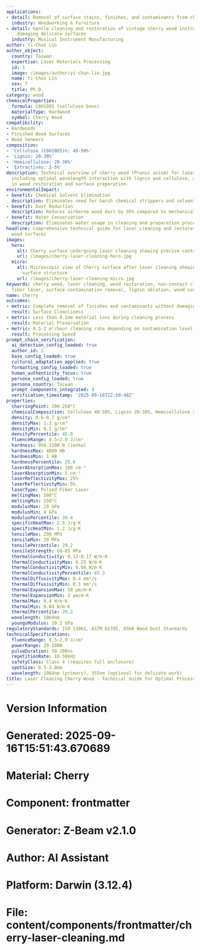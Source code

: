 ```yaml
---
applications:
- detail: Removal of surface stains, finishes, and contaminants from cherry wood substrates
  industry: Woodworking & Furniture
- detail: Gentle cleaning and restoration of vintage cherry wood instruments without
    damaging delicate surfaces
  industry: Musical Instrument Manufacturing
author: Yi-Chun Lin
author_object:
  country: Taiwan
  expertise: Laser Materials Processing
  id: 1
  image: /images/author/yi-chun-lin.jpg
  name: Yi-Chun Lin
  sex: f
  title: Ph.D.
category: wood
chemicalProperties:
  formula: C6H10O5 (cellulose base)
  materialType: Hardwood
  symbol: Cherry Wood
compatibility:
- Hardwoods
- Finished Wood Surfaces
- Wood Veneers
composition:
- 'Cellulose (C6H10O5)n: 40-50%'
- 'Lignin: 20-30%'
- 'Hemicellulose: 20-30%'
- 'Extractives: 2-5%'
description: Technical overview of cherry wood (Prunus avium) for laser cleaning applications,
  including optimal wavelength interaction with lignin and cellulose, and applications
  in wood restoration and surface preparation.
environmentalImpact:
- benefit: Chemical Solvent Elimination
  description: Eliminates need for harsh chemical strippers and solvents in wood restoration
- benefit: Dust Reduction
  description: Reduces airborne wood dust by 95% compared to mechanical sanding
- benefit: Water Conservation
  description: Eliminates water usage in cleaning and preparation processes
headline: Comprehensive technical guide for laser cleaning and restoration of cherry
  wood surfaces
images:
  hero:
    alt: Cherry surface undergoing laser cleaning showing precise contamination removal
    url: /images/cherry-laser-cleaning-hero.jpg
  micro:
    alt: Microscopic view of Cherry surface after laser cleaning showing detailed
      surface structure
    url: /images/cherry-laser-cleaning-micro.jpg
keywords: cherry wood, laser cleaning, wood restoration, non-contact cleaning, pulsed
  fiber laser, surface contamination removal, lignin ablation, wood surface treatment
name: Cherry
outcomes:
- metric: Complete removal of finishes and contaminants without damaging wood fibers
  result: Surface Cleanliness
- metric: Less than 0.1mm material loss during cleaning process
  result: Material Preservation
- metric: 0.5-2 m²/hour cleaning rate depending on contamination level
  result: Processing Speed
prompt_chain_verification:
  ai_detection_config_loaded: true
  author_id: 1
  base_config_loaded: true
  cultural_adaptation_applied: true
  formatting_config_loaded: true
  human_authenticity_focus: true
  persona_config_loaded: true
  persona_country: Taiwan
  prompt_components_integrated: 4
  verification_timestamp: '2025-09-16T22:50:48Z'
properties:
  charringPoint: 200-250°C
  chemicalComposition: Cellulose 40-50%, Lignin 20-30%, Hemicellulose 20-30%
  density: 0.6-0.7 g/cm³
  densityMax: 1.3 g/cm³
  densityMin: 0.1 g/cm³
  densityPercentile: 45.8
  fluenceRange: 0.5–2.0 J/cm²
  hardness: 950-1100 N (Janka)
  hardnessMax: 4000 HB
  hardnessMin: 1 HB
  hardnessPercentile: 25.6
  laserAbsorptionMax: 100 cm⁻¹
  laserAbsorptionMin: 5 cm⁻¹
  laserReflectivityMax: 25%
  laserReflectivityMin: 5%
  laserType: Pulsed Fiber Laser
  meltingMax: 500°C
  meltingMin: 250°C
  modulusMax: 20 GPa
  modulusMin: 4 GPa
  modulusPercentile: 39.4
  specificHeatMax: 2.5 J/g·K
  specificHeatMin: 1.2 J/g·K
  tensileMax: 200 MPa
  tensileMin: 20 MPa
  tensilePercentile: 29.2
  tensileStrength: 60-85 MPa
  thermalConductivity: 0.12-0.17 W/m·K
  thermalConductivityMax: 0.25 W/m·K
  thermalConductivityMin: 0.08 W/m·K
  thermalConductivityPercentile: 45.3
  thermalDiffusivityMax: 0.4 mm²/s
  thermalDiffusivityMin: 0.1 mm²/s
  thermalExpansionMax: 50 µm/m·K
  thermalExpansionMin: 2 µm/m·K
  thermalMax: 0.4 W/m·K
  thermalMin: 0.04 W/m·K
  thermalPercentile: 29.2
  wavelength: 1064nm
  youngsModulus: 10.3 GPa
regulatoryStandards: ISO 13061, ASTM D2395, OSHA Wood Dust Standards
technicalSpecifications:
  fluenceRange: 0.5–2.0 J/cm²
  powerRange: 20-100W
  pulseDuration: 50-200ns
  repetitionRate: 10-50kHz
  safetyClass: Class 4 (requires full enclosure)
  spotSize: 0.5-3.0mm
  wavelength: 1064nm (primary), 355nm (optional for delicate work)
title: Laser Cleaning Cherry Wood - Technical Guide for Optimal Processing
---
```


# Version Information
# Generated: 2025-09-16T15:51:43.670689
# Material: Cherry
# Component: frontmatter
# Generator: Z-Beam v2.1.0
# Author: AI Assistant
# Platform: Darwin (3.12.4)
# File: content/components/frontmatter/cherry-laser-cleaning.md